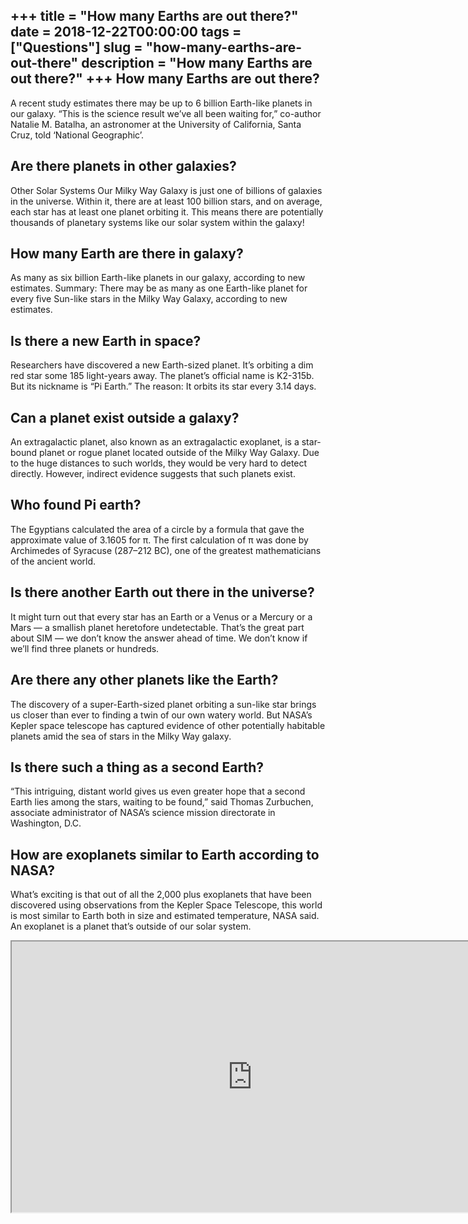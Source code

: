 +++
title = "How many Earths are out there?"
date = 2018-12-22T00:00:00
tags = ["Questions"]
slug = "how-many-earths-are-out-there"
description = "How many Earths are out there?"
+++
How many Earths are out there?
------------------------------

A recent study estimates there may be up to 6 billion Earth-like planets in our galaxy. “This is the science result we’ve all been waiting for,” co-author Natalie M. Batalha, an astronomer at the University of California, Santa Cruz, told ‘National Geographic’.

Are there planets in other galaxies?
------------------------------------

Other Solar Systems Our Milky Way Galaxy is just one of billions of galaxies in the universe. Within it, there are at least 100 billion stars, and on average, each star has at least one planet orbiting it. This means there are potentially thousands of planetary systems like our solar system within the galaxy!

How many Earth are there in galaxy?
-----------------------------------

As many as six billion Earth-like planets in our galaxy, according to new estimates. Summary: There may be as many as one Earth-like planet for every five Sun-like stars in the Milky Way Galaxy, according to new estimates.

Is there a new Earth in space?
------------------------------

Researchers have discovered a new Earth-sized planet. It’s orbiting a dim red star some 185 light-years away. The planet’s official name is K2-315b. But its nickname is “Pi Earth.” The reason: It orbits its star every 3.14 days.

Can a planet exist outside a galaxy?
------------------------------------

An extragalactic planet, also known as an extragalactic exoplanet, is a star-bound planet or rogue planet located outside of the Milky Way Galaxy. Due to the huge distances to such worlds, they would be very hard to detect directly. However, indirect evidence suggests that such planets exist.

Who found Pi earth?
-------------------

The Egyptians calculated the area of a circle by a formula that gave the approximate value of 3.1605 for π. The first calculation of π was done by Archimedes of Syracuse (287–212 BC), one of the greatest mathematicians of the ancient world.

Is there another Earth out there in the universe?
-------------------------------------------------

It might turn out that every star has an Earth or a Venus or a Mercury or a Mars — a smallish planet heretofore undetectable. That’s the great part about SIM — we don’t know the answer ahead of time. We don’t know if we’ll find three planets or hundreds.

Are there any other planets like the Earth?
-------------------------------------------

The discovery of a super-Earth-sized planet orbiting a sun-like star brings us closer than ever to finding a twin of our own watery world. But NASA’s Kepler space telescope has captured evidence of other potentially habitable planets amid the sea of stars in the Milky Way galaxy.

Is there such a thing as a second Earth?
----------------------------------------

“This intriguing, distant world gives us even greater hope that a second Earth lies among the stars, waiting to be found,” said Thomas Zurbuchen, associate administrator of NASA’s science mission directorate in Washington, D.C.

How are exoplanets similar to Earth according to NASA?
------------------------------------------------------

What’s exciting is that out of all the 2,000 plus exoplanets that have been discovered using observations from the Kepler Space Telescope, this world is most similar to Earth both in size and estimated temperature, NASA said. An exoplanet is a planet that’s outside of our solar system.

<iframe allow="accelerometer; autoplay; clipboard-write; encrypted-media; gyroscope; picture-in-picture" allowfullscreen="" class="__youtube_prefs__  epyt-is-override  no-lazyload" data-no-lazy="1" data-origheight="433" data-origwidth="770" data-skipgform_ajax_framebjll="" height="433" id="_ytid_18476" loading="lazy" src="https://www.youtube.com/embed/oAfj-Iz6_uE?enablejsapi=1&autoplay=0&cc_load_policy=0&cc_lang_pref=&iv_load_policy=1&loop=0&modestbranding=0&rel=1&fs=1&playsinline=0&autohide=2&theme=dark&color=red&controls=1&" title="YouTube player" width="770"></iframe>
